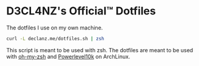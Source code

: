 # D3CL4NZ's Official&trade; Dotfiles

The dotfiles I use on my own machine.

```zsh
curl -L declanz.me/dotfiles.sh | zsh
```

This script is meant to be used with zsh. The dotfiles are meant to be used with [oh-my-zsh](https://github.com/robbyrussell/oh-my-zsh) and [Powerlevel10k](https://github.com/romkatv/powerlevel10k) on ArchLinux.
